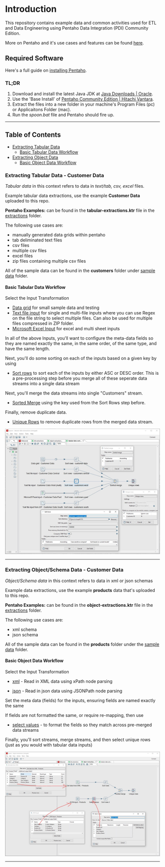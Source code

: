 # Introduction
This repository contains example data and common activities used for ETL and Data Engineering using Pentaho Data Integration (PDI) Community Edition.

More on Pentaho and it's use cases and features can be found [here](https://help.hitachivantara.com/Documentation/Pentaho/Data_Integration_and_Analytics/9.1/Products/Pentaho_Data_Integration).

## Required Software
Here's a full guide on [installing Pentaho](https://www.hitachivantara.com/en-us/pdf/implementation-guide/three-steps-to-install-pentaho-data-integration-ce.pdf).

### TL;DR
1. Download and install the latest Java JDK at [Java Downloads | Oracle](https://www.oracle.com/java/technologies/downloads/#jdk21-windows). 
2. Use the 'Base Install' of [Pentaho Community Edition | Hitachi Vantara](https://www.hitachivantara.com/en-us/products/pentaho-plus-platform/data-integration-analytics/pentaho-community-edition.html).
3. Extract the files into a new folder in your machine's Program Files (pc) or Applicaitons Folder (mac).
4. Run the *spoon.bat* file and Pentaho should fire up.

---

## Table of Contents
* [Extracting Tabular Data](#extracting-tabular-data)
  * [Basic Tabular Data Workflow](#tabular-data-workflow)
* [Extracting Object Data](#extracting-object-data)
  * [Basic Object Data Workflow](#basic-object-data-workflow)

### Extracting Tabular Data - Customer Data <a name="extracting-tabular-data"></a>

*Tabular data* in this context refers to data in *text/tab, csv, excel* files. 

Example tabular data extractions, use the example **Customer Data** uploaded to this repo.

**Pentaho Examples:** can be found in the **tabular-extractions.ktr** file in the [extractions](extractions/tabular-extractions.ktr) folder. 

The following use cases are:
* manually generated data grids within pentaho
* tab deliminated text files
* csv files
* multiple csv files
* excel files
* zip files containing multiple csv files

All of the sample data can be found in the **customers** folder under [sample data](sample-data) folder. 

#### Basic Tabular Data Workflow 
<a name="tabular-data-workflow"></a>

Select the Input Transformation
* [Data grid](https://pentaho-public.atlassian.net/wiki/spaces/EAI/pages/386800034/Data+Grid) for small sample data and testing
* [Text file input](https://help.hitachivantara.com/Documentation/Pentaho/Data_Integration_and_Analytics/9.4/Products/Text_File_Input) for single and multi-file inputs where you can use Regex on the file string to select multiple files. Can also be used for multiple files compressed in ZIP folder.
* [Microsoft Excel Input](https://help.hitachivantara.com/Documentation/Pentaho/Data_Integration_and_Analytics/9.4/Products/Microsoft_Excel_Input) for excel and multi sheet inputs 

In all of the above Inputs, you'll want to configure the meta-data fields so they are named exactly the same, in the same order, of the same type, and have the same length. 

Next, you'll do some sorting on each of the inputs based on a given key by using
* [Sort rows](https://help.hitachivantara.com/Documentation/Pentaho/Data_Integration_and_Analytics/9.4/Products/Sort_rows) to sort each of the inputs by either ASC or DESC order. This is a pre-processing step before you merge all of these seperate data streams into a single data stream

Next, you'll merge the data streams into single "Customers" stream.
* [Sorted Merge](https://pentaho-public.atlassian.net/wiki/spaces/EAI/pages/371558198/Sorted+Merge) using the key used from the Sort Rows step before.

Finally, remove duplicate data.
* [Unique Rows](https://help.hitachivantara.com/Documentation/Pentaho/Data_Integration_and_Analytics/9.4/Products/Unique_Rows) to remove duplicate rows from the merged data stream.

![Tabular Data Extraction Simplified](ref-images/tabular-extractions-simple.JPG "Tabular Data Extraction Simplified.")

---

### Extracting Object/Schema Data - Customer Data <a name="extracting-object-data"></a>

*Object/Schema data* in this context refers to data in xml or json schemas

Example data extractions, use the example **products** data that's uploaded to this repo.

**Pentaho Examples:** can be found in the **object-extractions.ktr** file in the [extractions](extractions/object-extractions.ktr) folder.   

The following use cases are:
* xml schema
* json schema

All of the sample data can be found in the **products** folder under the [sample data](sample-data) folder. 

#### Basic Object Data Workflow 
<a name="object-data-workflow"></a>

Select the Input Transformation

* [xml](https://pentaho-public.atlassian.net/wiki/spaces/EAI/pages/372081230/Get+Data+From+XML) - Read in XML data using xPath node parsing

* [json](https://help.hitachivantara.com/Documentation/Pentaho/Data_Integration_and_Analytics/9.4/Products/JSON_Input) - Read in json data using JSONPath node parsing

Set the meta data (fields) for the inputs, ensuring fields are named exactly the same

If fields are not formatted the same, or require re-mapping, then use
* [select values](https://help.hitachivantara.com/Documentation/Pentaho/Data_Integration_and_Analytics/9.4/Products/Select_Values) - to format the fields so they match across pre-merged data streams

Finally, you'll sort streams, merge streams, and then select unique rows (just as you would with tabular data inputs)

![Object/Schema Data Extraction Simplified](ref-images/object-extraction-simple.JPG "Object/Schema Data Extraction Simplified.")

----

